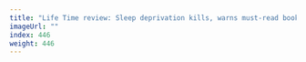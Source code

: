 ```yaml
---
title: "Life Time review: Sleep deprivation kills, warns must-read book"
imageUrl: ""
index: 446
weight: 446
---
```

